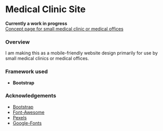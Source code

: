 # Medical Clinic Site
**Currently a work in progress** <br>
[Concept page for small medical clinic or medical offices](https://oliviagi.github.io/Medical_Clinic_page/)

### Overview
I am making this as a mobile-friendly website design primarily for use by small medical clinics or medical offices.

### Framework used
* **Bootstrap**

### Acknowledgements
* [Bootstrap](https://getbootstrap.com/)
* [Font-Awesome](https://fontawesome.com/)
* [Pexels](https://www.pexels.com/)
* [Google-Fonts](https://fonts.google.com/)
